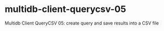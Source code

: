 # multidb-client-querycsv-05
Multidb Client QueryCSV 05: create query and save results into a CSV file
